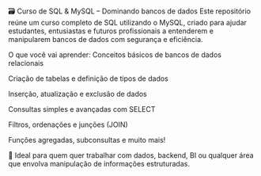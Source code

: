🗃️ Curso de SQL & MySQL – Dominando bancos de dados
Este repositório reúne um curso completo de SQL utilizando o MySQL, criado para ajudar estudantes, entusiastas e futuros profissionais a entenderem e manipularem bancos de dados com segurança e eficiência.

O que você vai aprender:
Conceitos básicos de bancos de dados relacionais

Criação de tabelas e definição de tipos de dados

Inserção, atualização e exclusão de dados

Consultas simples e avançadas com SELECT

Filtros, ordenações e junções (JOIN)

Funções agregadas, subconsultas e muito mais!

📌 Ideal para quem quer trabalhar com dados, backend, BI ou qualquer área que envolva manipulação de informações estruturadas.
